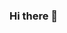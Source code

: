 ### Hi there 👋

<!--
**hendjsh/hendjsh** is a ✨ _special_ ✨ repository because its `README.md` (this file) appears on your GitHub profile.

Here are some ideas to get you started:

- 🔭 I’m currently working on web project
- 🌱 I’m currently learning php
-->
